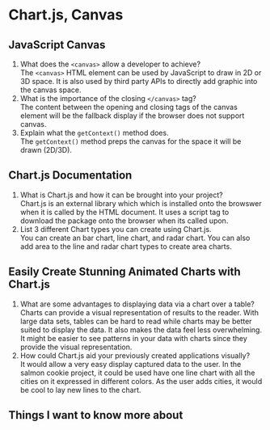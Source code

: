 # Chart.js, Canvas

## JavaScript Canvas

1. What does the `<canvas>` allow a developer to achieve?<br>
The `<canvas>` HTML element can be used by JavaScript to draw in 2D or 3D space. It is also used by third party APIs to directly add graphic into the canvas space.
2. What is the importance of the closing `</canvas>` tag?<br>
The content between the opening and closing tags of the canvas element will be the fallback display if the browser does not support canvas.
3. Explain what the `getContext()` method does.<br>
The `getContext()` method preps the canvas for the space it will be drawn (2D/3D).

## Chart.js Documentation

1. What is Chart.js and how it can be brought into your project?<br>
Chart.js is an external library which which is installed onto the browswer when it is called by the HTML document. It uses a script tag to download the package onto the browser when its called upon.
2. List 3 different Chart types you can create using Chart.js.<br>
You can create an bar chart, line chart, and radar chart. You can also add area to the line and radar chart types to create area charts.


## Easily Create Stunning Animated Charts with Chart.js

1. What are some advantages to displaying data via a chart over a table?<br>
Charts can provide a visual representation of results to the reader. With large data sets, tables can be hard to read while charts may be better suited to display the data. It also makes the data feel less overwhelming. It might be easier to see patterns in your data with charts since they provide the visual representation.
2. How could Chart.js aid your previously created applications visually?<br>
It would allow a very easy display captured data to the user. In the salmon cookie project, it could be used have one line chart with all the cities on it expressed in different colors. As the user adds cities, it would be cool to lay new lines to the chart.

## Things I want to know more about
